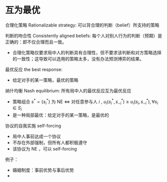 # 互为最优

合理化策略 Rationalizable strategy: 可以背合理的判断（belief）所支持的策略

判断的吻合性 Consistently aligned beliefs: 每个人对别人行为的判断（预期）是正确的：即不仅合理而且一致。

- 合理化策略仅要求局中人的判断具有合理性，但不要求该判断和对方策略选择的一致性；这导致可以选用的策略太多，没有办法预测博弈的结果。

最优反应 the best response: 

- 给定对手的某一策略，最优的策略

纳什均衡 Nash equilibrium: 所有局中人的最优反应互为最优反应

- 策略组合 $s^* = \{s_i^*\}$ 为 NE $\Leftrightarrow$ 对任意参与人 $i$ , $u_i(s_i^*, s_{-i}^*) \ge u_i(s_i, s_{-i}^*), \forall s_i \in S_i$
- 是一种局部最优：给定对手的某一策略，是最优的

协议的自我实施 self-forcing

- 局中人事前达成一个协议
- 不存在外部强制，但所有人都积极遵守
- 该协议为 NE ，可以 self-forcing

例子：

- 婚姻制度：事前优势与事后优势
- 










